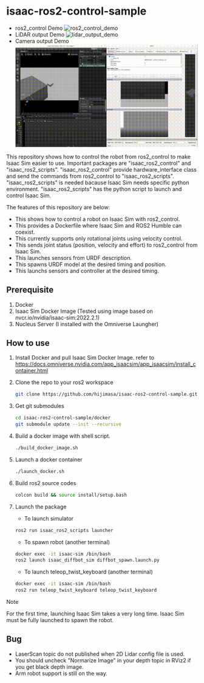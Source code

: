 # isaac-ros2-control-sample
- ros2_control Demo
  ![ros2_control_demo](figs/shm_movie-2023-06-13_21.52.52.gif)
- LiDAR output Demo
  ![lidar_output_demo](figs/shm_movie-2023-08-05_13.14.29.gif)
- Camera output Demo
  ![camera_output_demo](figs/shm_movie-2023-08-11_23.57.19.gif)

This repository shows how to control the robot from ros2_control to make Isaac Sim easier to use.
Important packages are "isaac_ros2_control" and "isaac_ros2_scripts". 
"isaac_ros2_control" provide hardware_interface class and send the commands from ros2_control to "isaac_ros2_scripts".
"isaac_ros2_scripts" is needed bacause Isaac Sim needs specific python environment.
"isaac_ros2_scripts" has the python script to launch and control Isaac Sim.

The features of this repository are below:
- This shows how to control a robot on Isaac Sim with ros2_control.
- This provides a Dockerfile where Isaac Sim and ROS2 Humble can coexist.
- This currently supports only rotational joints using velocity control.
- This sends joint status (position, velocity and effort) to ros2_control from Isaac Sim.
- This launches sensors from URDF description.
- This spawns URDF model at the desired timing and position.
- This launchs sensors and controller at the desired timing.

## Prerequisite
1. Docker
1. Isaac Sim Docker Image (Tested using image based on nvcr.io/nvidia/isaac-sim:2022.2.1)
1. Nucleus Server (I installed with the Omniverse Laungher)

## How to use
1. Install Docker and pull Isaac Sim Docker Image.
   refer to https://docs.omniverse.nvidia.com/app_isaacsim/app_isaacsim/install_container.html

1. Clone the repo to your ros2 workspace
   ```bash
   git clone https://github.com/hijimasa/isaac-ros2-control-sample.git
   ```

1. Get git submodules
   ```bash
   cd isaac-ros2-control-sample/docker
   git submodule update --init --recursive
   ```

1. Build a docker image with shell script.
   ```bash
   ./build_docker_image.sh
   ```

1. Launch a docker container
   ```bash
   ./launch_docker.sh
   ```

1. Build ros2 source codes
   ```bash
   colcon build && source install/setup.bash
   ```

4. Launch the package
   - To launch simulator
   ```bash
   ros2 run isaac_ros2_scripts launcher
   ```

   - To spawn robot (another terminal)
   ```bash
   docker exec -it isaac-sim /bin/bash
   ros2 launch isaac_diffbot_sim diffbot_spawn.launch.py
   ```

   - To launch teleop_twist_keyboard (another terminal)
   ```bash
   docker exec -it isaac-sim /bin/bash
   ros2 run teleop_twist_keyboard teleop_twist_keyboard
   ```

> [!NOTE]
> For the first time, launching Isaac Sim takes a very long time.
> Isaac Sim must be fully launched to spawn the robot.

## Bug
- LaserScan topic do not published when 2D Lidar config file is used.
- You should uncheck "Normarize Image" in your depth topic in RViz2 if you get black depth image.
- Arm robot support is still on the way.

